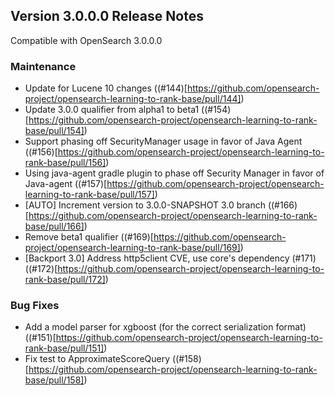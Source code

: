 ## Version 3.0.0.0 Release Notes

Compatible with OpenSearch 3.0.0.0

### Maintenance
* Update for Lucene 10 changes ((#144)[https://github.com/opensearch-project/opensearch-learning-to-rank-base/pull/144])
* Update 3.0.0 qualifier from alpha1 to beta1 ((#154)[https://github.com/opensearch-project/opensearch-learning-to-rank-base/pull/154])
* Support phasing off SecurityManager usage in favor of Java Agent ((#156)[https://github.com/opensearch-project/opensearch-learning-to-rank-base/pull/156])
* Using java-agent gradle plugin to phase off Security Manager in favor of Java-agent ((#157)[https://github.com/opensearch-project/opensearch-learning-to-rank-base/pull/157])
* [AUTO] Increment version to 3.0.0-SNAPSHOT 3.0 branch ((#166)[https://github.com/opensearch-project/opensearch-learning-to-rank-base/pull/166])
* Remove beta1 qualifier ((#169)[https://github.com/opensearch-project/opensearch-learning-to-rank-base/pull/169])
* [Backport 3.0] Address http5client CVE, use core's dependency (#171) ((#172)[https://github.com/opensearch-project/opensearch-learning-to-rank-base/pull/172])

### Bug Fixes
* Add a model parser for xgboost (for the correct serialization format) ((#151)[https://github.com/opensearch-project/opensearch-learning-to-rank-base/pull/151])
* Fix test to ApproximateScoreQuery ((#158)[https://github.com/opensearch-project/opensearch-learning-to-rank-base/pull/158])

